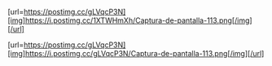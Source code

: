 [url=https://postimg.cc/gLVqcP3N][img]https://i.postimg.cc/1XTWHmXh/Captura-de-pantalla-113.png[/img][/url]

[url=https://postimg.cc/gLVqcP3N][img]https://i.postimg.cc/gLVqcP3N/Captura-de-pantalla-113.png[/img][/url]
